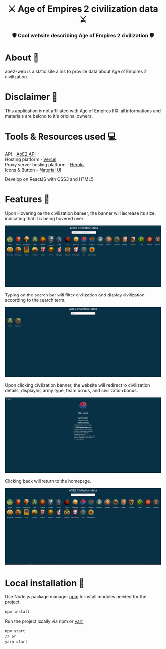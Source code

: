 <h1 align="center"> ⚔️ Age of Empires 2 civilization data ⚔️ </h1>
<h3 align="center">🛡 Cool website describing Age of Empires 2 civilization 🛡</h3>

# About 📝

aoe2-web is a static site aims to provide data about Age of Empires 2 civilization.

# Disclaimer 📌

This application is not affiliated with Age of Empires II©. all informations and materials are belong to it's original owners.

# Tools & Resources used 💻

API - [AoE2 API](https://age-of-empires-2-api.herokuapp.com/docs/)
<br/>
Hosting platform - [Vercel](https://vercel.com/docs)
<br/>
Proxy server hosting platform - [Heroku](https://dashboard.heroku.com/)
<br/>
Icons & Button - [Material UI](https://mui.com/components/material-icons/)
<br/>

Develop on ReactJS with CSS3 and HTML5

# Features 🌌

Upon Hovering on the civilization banner, the banner will increase its size. indicating that it is being hovered over.

![Hover](/images/hover.png?raw=true)

Typing on the search bar will filter civilization and display civilization according to the search term.

![Search](/images/search.png?raw=true)

Upon clicking civilization banner, the website will redirect to civilization details, displaying army type, team bonus, and civilization bonus.

![CivDetails](/images/civdetails.png?raw=true)

Clicking back will return to the homepage.

![Homepage](/images/homepage.png?raw=true)

# Local installation 📁

Use Node.js package manager [npm](https://nodejs.org/en/) to install modules needed for the project.

```bash
npm install
```
Run the project locally via npm or [yarn](https://yarnpkg.com/)
```bash
npm start
// or
yarn start
```
